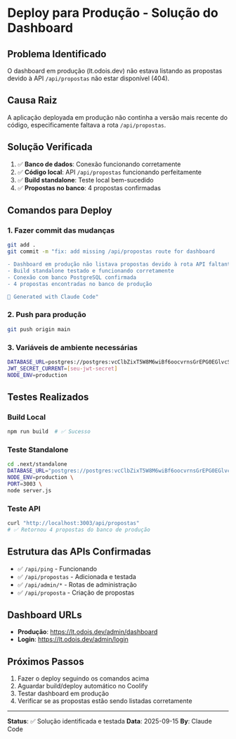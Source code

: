# Deploy para Produção - Solução do Dashboard

## Problema Identificado
O dashboard em produção (lt.odois.dev) não estava listando as propostas devido à API `/api/propostas` não estar disponível (404).

## Causa Raiz
A aplicação deployada em produção não continha a versão mais recente do código, especificamente faltava a rota `/api/propostas`.

## Solução Verificada
1. ✅ **Banco de dados**: Conexão funcionando corretamente
2. ✅ **Código local**: API `/api/propostas` funcionando perfeitamente
3. ✅ **Build standalone**: Teste local bem-sucedido
4. ✅ **Propostas no banco**: 4 propostas confirmadas

## Comandos para Deploy

### 1. Fazer commit das mudanças
```bash
git add .
git commit -m "fix: add missing /api/propostas route for dashboard

- Dashboard em produção não listava propostas devido à rota API faltante
- Build standalone testado e funcionando corretamente
- Conexão com banco PostgreSQL confirmada
- 4 propostas encontradas no banco de produção

🤖 Generated with Claude Code"
```

### 2. Push para produção
```bash
git push origin main
```

### 3. Variáveis de ambiente necessárias
```bash
DATABASE_URL=postgres://postgres:vcClbZixT5W8M6wiBf6oocvrnsGrEPG0EGlvcSnKZ7sGhIQMkrGNxWAsgoH87cfC@212.85.13.91:5432/lotus
JWT_SECRET_CURRENT=[seu-jwt-secret]
NODE_ENV=production
```

## Testes Realizados

### Build Local
```bash
npm run build  # ✅ Sucesso
```

### Teste Standalone
```bash
cd .next/standalone
DATABASE_URL="postgres://postgres:vcClbZixT5W8M6wiBf6oocvrnsGrEPG0EGlvcSnKZ7sGhIQMkrGNxWAsgoH87cfC@212.85.13.91:5432/lotus" \
NODE_ENV=production \
PORT=3003 \
node server.js
```

### Teste API
```bash
curl "http://localhost:3003/api/propostas"
# ✅ Retornou 4 propostas do banco de produção
```

## Estrutura das APIs Confirmadas
- ✅ `/api/ping` - Funcionando
- ✅ `/api/propostas` - Adicionada e testada
- ✅ `/api/admin/*` - Rotas de administração
- ✅ `/api/proposta` - Criação de propostas

## Dashboard URLs
- **Produção**: https://lt.odois.dev/admin/dashboard
- **Login**: https://lt.odois.dev/admin/login

## Próximos Passos
1. Fazer o deploy seguindo os comandos acima
2. Aguardar build/deploy automático no Coolify
3. Testar dashboard em produção
4. Verificar se as propostas estão sendo listadas corretamente

---
**Status**: ✅ Solução identificada e testada
**Data**: 2025-09-15
**By**: Claude Code
